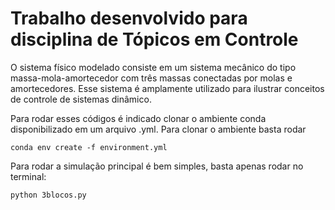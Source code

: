 # Trabalho desenvolvido para disciplina de Tópicos em Controle 
O sistema físico modelado consiste em um sistema mecânico do tipo massa-mola-amortecedor com três massas conectadas por molas e amortecedores. Esse sistema é amplamente utilizado para ilustrar conceitos de controle de sistemas dinâmico.

Para rodar esses códigos é indicado clonar o ambiente conda disponibilizado em um arquivo .yml. Para clonar o ambiente basta rodar
```
conda env create -f environment.yml
```

Para rodar a simulação principal é bem simples, basta apenas rodar no terminal:
```
python 3blocos.py
```

